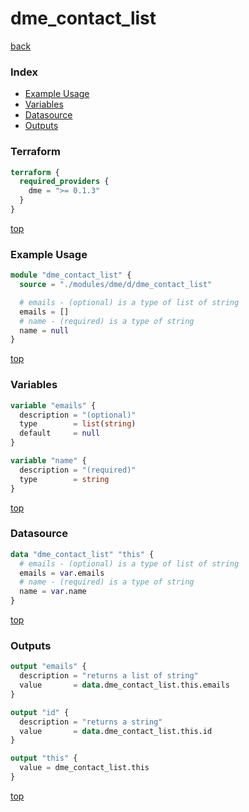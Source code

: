 # dme_contact_list

[back](../dme.md)

### Index

- [Example Usage](#example-usage)
- [Variables](#variables)
- [Datasource](#datasource)
- [Outputs](#outputs)

### Terraform

```terraform
terraform {
  required_providers {
    dme = ">= 0.1.3"
  }
}
```

[top](#index)

### Example Usage

```terraform
module "dme_contact_list" {
  source = "./modules/dme/d/dme_contact_list"

  # emails - (optional) is a type of list of string
  emails = []
  # name - (required) is a type of string
  name = null
}
```

[top](#index)

### Variables

```terraform
variable "emails" {
  description = "(optional)"
  type        = list(string)
  default     = null
}

variable "name" {
  description = "(required)"
  type        = string
}
```

[top](#index)

### Datasource

```terraform
data "dme_contact_list" "this" {
  # emails - (optional) is a type of list of string
  emails = var.emails
  # name - (required) is a type of string
  name = var.name
}
```

[top](#index)

### Outputs

```terraform
output "emails" {
  description = "returns a list of string"
  value       = data.dme_contact_list.this.emails
}

output "id" {
  description = "returns a string"
  value       = data.dme_contact_list.this.id
}

output "this" {
  value = dme_contact_list.this
}
```

[top](#index)